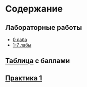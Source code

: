 # Содержание

## Лабораторные работы

- [0 лаба](https://docs.google.com/document/d/14txuOSI_KKtWVFXsgsPRi1N4Fl2qhh-jio16kJkhg-Y/edit#heading=h.g3tkj3plen6t)
- [1-7 лабы](https://docs.google.com/document/d/1ybmhKPyUyZvGaJI-3MrM9AleAW9Kzng8/edit?usp=sharing&ouid=111575169959601104712&rtpof=true&sd=true)

## [Таблица](https://docs.google.com/spreadsheets/d/15DjY1zjrRY0B95zFgD_RqMLDGOe4ayKXbxaYe7gXDbs/edit?usp=sharing) с баллами

## [Практика 1](./prac1.md)
